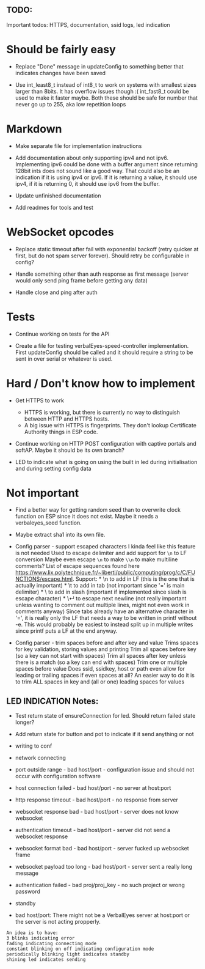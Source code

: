 ## TODO:
Important todos: HTTPS, documentation, ssid logs, led indication

# Should be fairly easy
* Replace "Done" message in updateConfig to something better that indicates changes have been saved

* Use int_least8_t instead of int8_t to work on systems with smallest sizes larger than 8bits. It has overflow issues though :( int_fast8_t could be used to make it faster maybe. Both these should be safe for number that never go up to 255, aka low repetition loops



# Markdown
* Make separate file for implementation instructions

* Add documentation about only supporting ipv4 and not ipv6. Implementing ipv6 could be done with a buffer argument since returning 128bit ints does not sound like a good way. That could also be an indication if it is using ipv4 or ipv6. If it is returning a value, it should use ipv4, if it is returning 0, it should use ipv6 from the buffer.

* Update unfinished documentation

* Add readmes for tools and test



# WebSocket opcodes
* Replace static timeout after fail with exponential backoff (retry quicker at first, but do not spam server forever). Should retry be configurable in config?

* Handle something other than auth response as first message (server would only send ping frame before getting any data)

* Handle close and ping after auth



# Tests
* Continue working on tests for the API

* Create a file for testing verbalEyes-speed-controller implementation. First updateConfig should be called and it should require a string to be sent in over serial or whatever is used.



# Hard / Don't know how to implement
* Get HTTPS to work
	* HTTPS is working, but there is currently no way to distinguish between HTTP and HTTPS hosts.
	* A big issue with HTTPS is fingerprints. They don't lookup Certificate Authority things in ESP code.

* Continue working on HTTP POST configuration with captive portals and softAP. Maybe it should be its own branch?

* LED to indicate what is going on using the built in led during initialisation and during setting config data



# Not important
* Find a better way for getting random seed than to overwrite clock function on ESP since it does not exist. Maybe it needs a verbaleyes_seed function.

* Maybe extract sha1 into its own file.







* Config parser - support escaped characters
	I kinda feel like this feature is not needed
	Used to escape delimiter and add support for `\n` to LF conversion
	Maybe even escape `\n` to make `\\n` to make multiline comments?
	List of escape sequences found here https://www.lix.polytechnique.fr/~liberti/public/computing/prog/c/C/FUNCTIONS/escape.html. Support:
	 	* \n to add in LF (this is the one that is actually important)
		* \t to add in tab (not important since '=' is main delimiter)
		* \\ to add in slash (important if implemented since slash is escape character)
		* \↵ to escape next newline (not really important unless wanting to comment out multiple lines, might not even work in comments anyway)
	Since tabs already have an alternative character in '=', it is really only the LF that needs a way to be written in printf without -e. This would probably be easiest to instead split up in multiple writes since printf puts a LF at the end anyway.

* Config parser - trim spaces before and after key and value
	Trims spaces for key validation, storing values and printing
	Trim all spaces before key (so a key can not start with spaces)
	Trim all spaces after key unless there is a match (so a key can end with spaces)
	Trim one or multiple spaces before value
	Does ssid, ssidkey, host or path even allow for leading or trailing spaces if even spaces at all?
	An easier way to do it is to trim ALL spaces in key and (all or one) leading spaces for values



## LED INDICATION Notes:
   * Test return state of ensureConnection for led. Should return failed state longer?
   * Add return state for button and pot to indicate if it send anything or not
   * writing to conf

   * network connecting

   * port outside range			- bad host/port		-	configuration issue and should not occur with configuration software
   * host connection failed		- bad host/port		-	no server at host:port
   * http response timeout		- bad host/port		-	no response from server
   * websocket response bad		- bad host/port		-	server does not know websocket
   * authentication timeout		- bad host/port		-	server did not send a websocket response
   * websocket format bad		- bad host/port		-	server fucked up websocket frame
   * websocket payload too long	- bad host/port		-	server sent a really long message

   * authentication failed		- bad proj/proj_key	-	no such project or wrong password

   * standby

   * bad host/port: There might not be a VerbalEyes server at host:port or the server is not acting propperly.


	An idea is to have:
	3 blinks indicating error
	fading indicating connecting mode
	constant blinking on off indicating configuration mode
	periodically blinking light indicates standby
	shining led indicates sending
